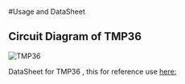 #Usage and DataSheet
## Circuit Diagram of TMP36
![TMP36](https://github.com/NirmalKnock/images/blob/master/tmp.png)

DataSheet for TMP36 , this for reference use [here:](https://www.analog.com/media/en/technical-documentation/data-sheets/TMP35_36_37.pdf)
